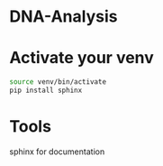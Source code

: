 # DNA-Analysis



# Activate your venv 

```bash
source venv/bin/activate
pip install sphinx
```

# Tools
sphinx for documentation